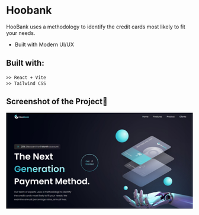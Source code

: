 # Hoobank

HooBank uses a methodology to identify the credit cards most likely to fit your needs.
- Built with Modern UI/UX

## Built with:

    >> React + Vite
    >> Tailwind CSS

## Screenshot of the Project📸

![Screenshot](/public/page.jpg)
